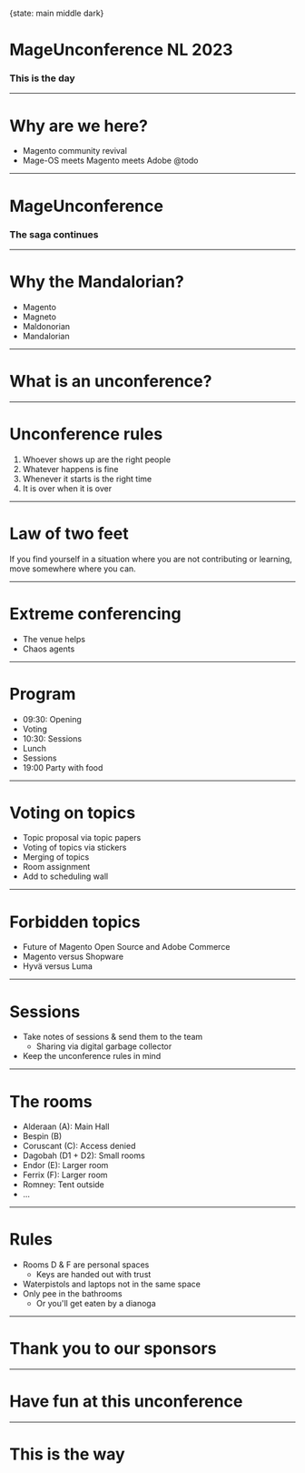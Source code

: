 {state: main middle dark}

# MageUnconference NL 2023
### This is the day

---
# Why are we here?
- Magento community revival
- Mage-OS meets Magento meets Adobe @todo

---
# MageUnconference
### The saga continues

---
# Why the Mandalorian?
- Magento
- Magneto
- Maldonorian
- Mandalorian

---
# What is an unconference?

---
# Unconference rules
1. Whoever shows up are the right people
2. Whatever happens is fine
3. Whenever it starts is the right time
4. It is over when it is over

---
# Law of two feet
If you find yourself in a situation where you are not contributing or learning, move somewhere where you can.

---
# Extreme conferencing
- The venue helps
- Chaos agents

---
# Program
- 09:30: Opening
- Voting
- 10:30: Sessions
- Lunch
- Sessions
- 19:00 Party with food

---
# Voting on topics
- Topic proposal via topic papers
- Voting of topics via stickers
- Merging of topics
- Room assignment
- Add to scheduling wall

---
# Forbidden topics
- Future of Magento Open Source and Adobe Commerce
- Magento versus Shopware
- Hyvä versus Luma

---
# Sessions
- Take notes of sessions & send them to the team
    - Sharing via digital garbage collector
- Keep the unconference rules in mind

---
# The rooms
- Alderaan (A): Main Hall
- Bespin (B)
- Coruscant (C): Access denied
- Dagobah (D1 + D2): Small rooms
- Endor (E): Larger room
- Ferrix (F): Larger room
- Romney: Tent outside
- ...

---
# Rules
- Rooms D & F are personal spaces
    - Keys are handed out with trust
- Waterpistols and laptops not in the same space
- Only pee in the bathrooms
    - Or you'll get eaten by a dianoga

---
# Thank you to our sponsors

---
# Have fun at this unconference

---
# This is the way
